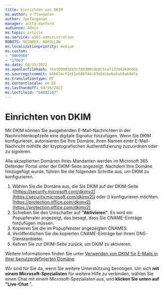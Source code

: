 ```yaml
---
title: Einrichten von DKIM
ms.author: v-ftangonan
author: IpeTangonan
manager: anita.danford
audience: Admin
ms.topic: article
ms.service: o365-administration
ROBOTS: NOINDEX, NOFOLLOW
ms.localizationpriority: medium
ms.custom:
- "9009960"
- "17063"
ms.date: 04/15/2022
ms.openlocfilehash: fba100005d45cf89300cde8c5ca7137042690d6b
ms.sourcegitcommit: b4b034cf2e51e500744c03e8dcbeba5ab9ab9d7e
ms.translationtype: MT
ms.contentlocale: de-DE
ms.lasthandoff: 04/16/2022
ms.locfileid: "64892107"
---
```

# <a name="setting-up-dkim"></a>Einrichten von DKIM

Mit DKIM können Sie ausgehenden E-Mail-Nachrichten in der Nachrichtenkopfzeile eine digitale Signatur hinzufügen. Wenn Sie DKIM konfigurieren, autorisieren Sie Ihre Domäne, ihren Namen einer E-Mail-Nachricht mithilfe der kryptografischen Authentifizierung zuzuordnen oder zu signieren.

Alle akzeptierten Domänen Ihres Mandanten werden im Microsoft 365 Defender Portal unter der DKIM-Seite angezeigt. Nachdem Ihre Domäne hinzugefügt wurde, führen Sie die folgenden Schritte aus, um DKIM zu konfigurieren.

1. Wählen Sie die Domäne aus, die Sie DKIM auf der DKIM-Seite ([https://security.microsoft.com/dkimv2](https://security.microsoft.com/dkimv2)) oder () konfigurieren möchten.[https://protection.office.com/dkimv2](https://protection.office.com/dkimv2)
2. Schieben Sie den Umschalter auf **"Aktivieren"**. Es wird ein Popupfenster angezeigt, das besagt, dass Sie CNAME-Einträge hinzufügen müssen.
3. Kopieren Sie die im Popupfenster angezeigten CNAMES.
4. Veröffentlichen Sie die kopierten CNAME-Einträge bei Ihrem DNS-Dienstanbieter.
5. Kehren Sie zur DKIM-Seite zurück, um DKIM zu aktivieren.

Weitere Informationen finden Sie unter [Verwenden von DKIM für E-Mails in Ihrer benutzerdefinierten Domäne](https://docs.microsoft.com/microsoft-365/security/office-365-security/use-dkim-to-validate-outbound-email).

Wir sind für Sie da, wenn Sie weitere Unterstützung benötigen. Um sich **mit einem Microsoft-Spezialisten** für weitere Hilfe zu verbinden, wählen Sie einen Chat mit einem Microsoft-Spezialisten aus, und **klicken Sie unten auf "Live-Chat** ".

